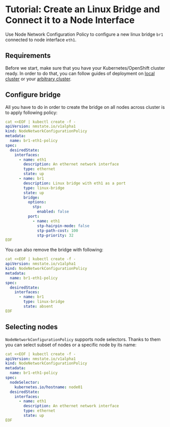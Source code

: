 # Tutorial: Create an Linux Bridge and Connect it to a Node Interface

Use Node Network Configuration Policy to configure a new linux bridge `br1` connected
to node interface `eth1`.

## Requirements

Before we start, make sure that you have your Kubernetes/OpenShift cluster
ready. In order to do that, you can follow guides of deployment on
[local cluster](deployment-local-cluster.md) or your
[arbitrary cluster](deployment-arbitrary-cluster.md).

## Configure bridge

All you have to do in order to create the bridge on all nodes across cluster is
to apply following policy:

```yaml
cat <<EOF | kubectl create -f -
apiVersion: nmstate.io/v1alpha1
kind: NodeNetworkConfigurationPolicy
metadata:
  name: br1-eth1-policy
spec:
  desiredState:
    interfaces:
      - name: eth1
        description: An ethernet network interface
        type: ethernet
        state: up
      - name: br1
        description: Linux bridge with eth1 as a port
        type: linux-bridge
        state: up
        bridge:
          options:
            stp:
              enabled: false
          port:
            - name: eth1
              stp-hairpin-mode: false
              stp-path-cost: 100
              stp-priority: 32
EOF
```

You can also remove the bridge with following:

```yaml
cat <<EOF | kubectl create -f -
apiVersion: nmstate.io/v1alpha1
kind: NodeNetworkConfigurationPolicy
metadata:
  name: br1-eth1-policy
spec:
  desiredState:
    interfaces:
      - name: br1
        type: linux-bridge
        state: absent
EOF
```

## Selecting nodes

`NodeNetworkConfigurationPolicy` supports node selectors. Thanks to them you can
select subset of nodes or a specific node by its name:

```yaml
cat <<EOF | kubectl create -f -
apiVersion: nmstate.io/v1alpha1
kind: NodeNetworkConfigurationPolicy
metadata:
  name: br1-eth1-policy
spec:
  nodeSelector:
    kubernetes.io/hostname: node01
  desiredState:
    interfaces:
      - name: eth1
        description: An ethernet network interface
        type: ethernet
        state: up
EOF
```
